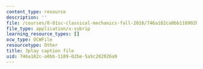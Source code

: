 ```yaml
---
content_type: resource
description: ''
file: /courses/8-01sc-classical-mechanics-fall-2016/746a182ca0bb118902be5a5c202026a9_lw9W32ezQhM.srt
file_type: application/x-subrip
learning_resource_types: []
ocw_type: OCWFile
resourcetype: Other
title: 3play caption file
uid: 746a182c-a0bb-1189-02be-5a5c202026a9
---
```


